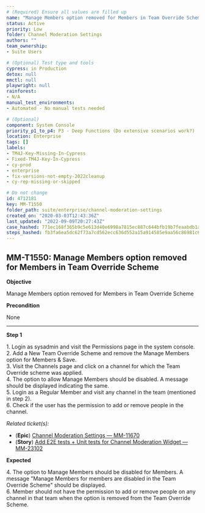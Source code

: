 ```yaml
---
# (Required) Ensure all values are filled up
name: "Manage Members option removed for Members in Team Override Scheme"
status: Active
priority: Low
folder: Channel Moderation Settings
authors: ""
team_ownership: 
- Suite Users

# (Optional) Test type and tools
cypress: in Production
detox: null
mmctl: null
playwright: null
rainforest: 
- N/A
manual_test_environments: 
- Automated - No manual tests needed

# (Optional)
component: System Console
priority_p1_to_p4: P3 - Deep Functions (Do extensive scenarios work?)
location: Enterprise
tags: []
labels: 
- TM4J-Key-Missing-In-Cypress
- Fixed-TM4J-Key-In-Cypress
- cy-prod
- enterprise
- fix-versions-not-empty-2022cleanup
- cy-rep-missing-or-skipped

# Do not change
id: 4712181
key: MM-T1550
folder_path: suite/enterprise/channel-moderation-settings
created_on: "2020-03-03T12:43:36Z"
last_updated: "2022-09-09T20:27:43Z"
case_hashed: 771ec168f365b9c5e613d40e6998a7815ec887c644bfb19b7feaabdb1a325f09aa4c65de68783637bfb9d0a60df07a99
steps_hashed: fb3fa6ea5dc62f73a7cd562ecc636d552a15a914585e9aa56c86981c6897957c27e841bdf3013be539de1e2e76089481
---
```


## MM-T1550: Manage Members option removed for Members in Team Override Scheme

**Objective**

Manage Members option removed for Members in Team Override Scheme

**Precondition**

None

---

**Step 1**

1\. Login as sysadmin and visit the Permissions page in the system console.\
2\. Add a New Team Override Scheme and remove the Manage Members option for Members & Save.\
3\. Visit the Channels page and click on a channel for which the Team Override scheme was applied.\
4\. The option to allow Manage Members should be disabled. A message should be displayed indicating the same.\
5\. Login as a Regular Member and visit any channel in the team (mentioned in step 2).\
6\. Check if the user has the permission to add or remove people in the channel.

_Related ticket(s):_

- (**Epic**) [Channel Moderation Settings — MM-11670](https://mattermost.atlassian.net/browse/MM-11670)
- (**Story**) [Add E2E tests + Unit tests for Channel Moderation Widget — MM-23102](http://mmthttps%3A//mattermost.atlassian.net/browse/MM-23102)

**Expected**

4\. The option to Manage Members should be disabled for Members. A message "Manage Members for members are disabled in the Team Override Scheme" should be displayed.\
6\. Member should not have the permission to add or remove people on any channel in that team when the option is removed from the Team Override Scheme.
